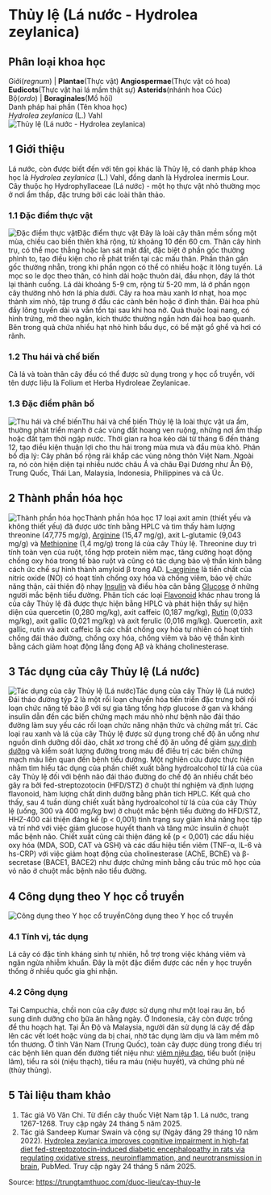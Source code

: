 # Thủy lệ (Lá nước - Hydrolea zeylanica)

Phân loại khoa học  
---  
Giới(_regnum_) |  **Plantae**(Thực vật) **Angiospermae**(Thực vật có hoa) **Eudicots**(Thực vật hai lá mầm thật sự) **Asterids**(nhánh hoa Cúc)  
Bộ(_ordo_) | **Boraginales**(Mồ hôi)  
Danh pháp hai phần (Tên khoa học)  
_Hydrolea zeylanica_ (L.) Vahl  
![Thủy lệ \(Lá nước - Hydrolea zeylanica\)](https://trungtamthuoc.com/images/others/thuy-le-6857.jpg)
##  1 Giới thiệu
Lá nước, còn được biết đến với tên gọi khác là Thủy lệ, có danh pháp khoa học là _Hydrolea zeylanica_ (L.) Vahl, đồng danh là Hydrolea inermis Lour. Cây thuộc họ Hydrophyllaceae (Lá nước) - một họ thực vật nhỏ thường mọc ở nơi ẩm thấp, đặc trưng bởi các loài thân thảo.
### 1.1 Đặc điểm thực vật
![Đặc điểm thực vật](https://trungtamthuoc.com/images/item/thuy-le-0.jpg)Đặc điểm thực vật
Đây là loài cây thân mềm sống một mùa, chiều cao biến thiên khá rộng, từ khoảng 10 đến 60 cm. Thân cây hình trụ, có thể mọc thẳng hoặc lan sát mặt đất, đặc biệt ở phần gốc thường phình to, tạo điều kiện cho rễ phát triển tại các mấu thân. Phần thân gần gốc thường nhẵn, trong khi phần ngọn có thể có nhiều hoặc ít lông tuyến.
Lá mọc so le dọc theo thân, có hình dải hoặc thuôn dài, đầu nhọn, đáy lá thót lại thành cuống. Lá dài khoảng 5-9 cm, rộng từ 5-20 mm, lá ở phần ngọn cây thường nhỏ hơn lá phía dưới.
Cây ra hoa màu xanh lơ nhạt, hoa mọc thành xim nhỏ, tập trung ở đầu các cành bên hoặc ở đỉnh thân. Đài hoa phủ đầy lông tuyến dài và vẫn tồn tại sau khi hoa nở. Quả thuộc loại nang, có hình trứng, mở theo ngăn, kích thước thường ngắn hơn đài hoa bao quanh. Bên trong quả chứa nhiều hạt nhỏ hình bầu dục, có bề mặt gồ ghề và hơi có rãnh.
### 1.2 Thu hái và chế biến
Cả lá và toàn thân cây đều có thể được sử dụng trong y học cổ truyền, với tên dược liệu là Folium et Herba Hydroleae Zeylanicae.
### 1.3 Đặc điểm phân bố
![Thu hái và chế biến](https://trungtamthuoc.com/images/item/thuy-le-1.jpg)Thu hái và chế biến
Thủy lệ là loài thực vật ưa ẩm, thường phát triển mạnh ở các vùng đất hoang ven ruộng, những nơi ẩm thấp hoặc đất tạm thời ngập nước. Thời gian ra hoa kéo dài từ tháng 6 đến tháng 12, tạo điều kiện thuận lợi cho thu hái trong mùa mưa và đầu mùa khô.
Phân bố địa lý: Cây phân bố rộng rãi khắp các vùng nông thôn Việt Nam. Ngoài ra, nó còn hiện diện tại nhiều nước châu Á và châu Đại Dương như Ấn Độ, Trung Quốc, Thái Lan, Malaysia, Indonesia, Philippines và cả Úc.
##  2 Thành phần hóa học
![Thành phần hóa học](https://trungtamthuoc.com/images/item/thuy-le-2.jpg)Thành phần hóa học
17 loại axit amin (thiết yếu và không thiết yếu) đã được ước tính bằng HPLC và tìm thấy hàm lượng threonine (47,775 mg/g), [Arginine](https://trungtamthuoc.com/hoat-chat/arginine "Arginine") (15,47 mg/g), axit L-glutamic (9,043 mg/g) và [Methionine](https://trungtamthuoc.com/hoat-chat/methionine "Methionine") (1,4 mg/g) trong lá của cây Thủy lệ.
Threonine duy trì tính toàn vẹn của ruột, tổng hợp protein niêm mạc, tăng cường hoạt động chống oxy hóa trong tế bào ruột và cũng có tác dụng bảo vệ thần kinh bằng cách ức chế sự hình thành amyloid β trong AD. [L-arginine](https://trungtamthuoc.com/hoat-chat/l-arginine "L-arginine") là tiền chất của nitric oxide (NO) có hoạt tính chống oxy hóa và chống viêm, bảo vệ chức năng thận, cải thiện độ nhạy [Insulin](https://trungtamthuoc.com/hoat-chat/insulin "Insulin") và điều hòa cân bằng [Glucose](https://trungtamthuoc.com/hoat-chat/glucose "Glucose") ở những người mắc bệnh tiểu đường.
Phân tích các loại [Flavonoid](https://trungtamthuoc.com/hoat-chat/flavonoid "Flavonoid") khác nhau trong lá của cây Thủy lệ đã được thực hiện bằng HPLC và phát hiện thấy sự hiện diện của quercetin (0,280 mg/kg), axit caffeic (0,187 mg/kg), [Rutin](https://trungtamthuoc.com/hoat-chat/rutin "Rutin") (0,033 mg/kg), axit gallic (0,021 mg/kg) và axit ferulic (0,016 mg/kg). Quercetin, axit gallic, rutin và axit caffeic là các chất chống oxy hóa tự nhiên có hoạt tính chống đái tháo đường, chống oxy hóa, chống viêm và bảo vệ thần kinh bằng cách giảm hoạt động lắng đọng Aβ và kháng cholinesterase.
##  3 Tác dụng của cây Thủy lệ (Lá nước)
![Tác dụng của cây Thủy lệ \(Lá nước\)](https://trungtamthuoc.com/images/item/thuy-le-3.jpg)Tác dụng của cây Thủy lệ (Lá nước)
Đái tháo đường týp 2 là một rối loạn chuyển hóa tiến triển đặc trưng bởi rối loạn chức năng tế bào β với sự gia tăng tổng hợp glucose ở gan và kháng insulin dẫn đến các biến chứng mạch máu nhỏ như bệnh não đái tháo đường làm suy yếu các rối loạn chức năng nhận thức và chứng mất trí. Các loại rau xanh và lá của cây Thủy lệ được sử dụng trong chế độ ăn uống như nguồn dinh dưỡng dồi dào, chất xơ trong chế độ ăn uống để giảm [suy dinh dưỡng](https://trungtamthuoc.com/bai-viet/suy-dinh-duong-tre-em "suy dinh dưỡng") và kiểm soát lượng đường trong máu để điều trị các biến chứng mạch máu liên quan đến bệnh tiểu đường.
Một nghiên cứu được thực hiện nhằm tìm hiểu tác dụng của phần chiết xuất bằng hydroalcohol từ lá của của cây Thủy lệ đối với bệnh não đái tháo đường do chế độ ăn nhiều chất béo gây ra bởi fed-streptozotocin (HFD/STZ) ở chuột thí nghiệm và định lượng flavonoid, hàm lượng chất dinh dưỡng bằng phân tích HPLC.
Kết quả cho thấy, sau 4 tuần dùng chiết xuất bằng hydroalcohol từ lá của của cây Thủy lệ (uống, 300 và 400 mg/kg bw) ở chuột mắc bệnh tiểu đường do HFD/STZ, HHZ-400 cải thiện đáng kể (p < 0,001) tình trạng suy giảm khả năng học tập và trí nhớ với việc giảm glucose huyết thanh và tăng mức insulin ở chuột mắc bệnh não. Chiết xuất cũng cải thiện đáng kể (p < 0,001) các dấu hiệu oxy hóa (MDA, SOD, CAT và GSH) và các dấu hiệu tiền viêm (TNF-α, IL-6 và hs-CRP) với việc giảm hoạt động của cholinesterase (AChE, BChE) và β-secretase (BACE1, BACE2) như được chứng minh bằng cấu trúc mô học của vỏ não ở chuột mắc bệnh não tiểu đường.
##  4 Công dụng theo Y học cổ truyền
![Công dụng theo Y học cổ truyền](https://trungtamthuoc.com/images/item/thuy-le-4.jpg)Công dụng theo Y học cổ truyền
### 4.1 Tính vị, tác dụng
Lá cây có đặc tính kháng sinh tự nhiên, hỗ trợ trong việc kháng viêm và ngăn ngừa nhiễm khuẩn. Đây là một đặc điểm được các nền y học truyền thống ở nhiều quốc gia ghi nhận.
### 4.2 Công dụng
Tại Campuchia, chồi non của cây được sử dụng như một loại rau ăn, bổ sung dinh dưỡng cho bữa ăn hằng ngày.
Ở Indonesia, cây còn được trồng để thu hoạch hạt.
Tại Ấn Độ và Malaysia, người dân sử dụng lá cây để đắp lên các vết loét hoặc vùng da bị chai, nhờ tác dụng làm dịu và làm mềm mô tổn thương.
Ở tỉnh Vân Nam (Trung Quốc), toàn cây được dùng trong điều trị các bệnh liên quan đến đường tiết niệu như: [viêm niệu đạo](https://trungtamthuoc.com/bai-viet/viem-nieu-dao-tac-nhan-gay-benh-trieu-chung-chan-doan-va-dieu-tri "viêm niệu đạo"), tiểu buốt (niệu lâm), tiểu ra sỏi (niệu thạch), tiểu ra máu (niệu huyết), và chứng phù nề (thủy thũng).
##  5 Tài liệu tham khảo
  1. Tác giả Võ Văn Chi. Từ điển cây thuốc Việt Nam tập 1. Lá nước, trang 1267-1268. Truy cập ngày 24 tháng 5 năm 2025.
  2. Tác giả Sandeep Kumar Swain và cộng sự (Ngày đăng 29 tháng 10 năm 2022). [Hydrolea zeylanica improves cognitive impairment in high-fat diet fed-streptozotocin-induced diabetic encephalopathy in rats via regulating oxidative stress, neuroinflammation, and neurotransmission in brain](https://pmc.ncbi.nlm.nih.gov/articles/PMC9640967/), PubMed. Truy cập ngày 24 tháng 5 năm 2025.




Source: https://trungtamthuoc.com/duoc-lieu/cay-thuy-le